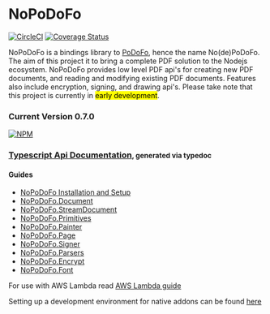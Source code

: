 # NoPoDoFo

[![CircleCI](https://circleci.com/gh/corymickelson/NoPoDoFo.svg?style=svg)](https://circleci.com/gh/corymickelson/NoPoDoFo)
[![Coverage Status](https://coveralls.io/repos/github/corymickelson/NoPoDoFo/badge.svg?branch=master)](https://coveralls.io/github/corymickelson/NoPoDoFo?branch=master)

NoPoDoFo is a bindings library to [PoDoFo](http://podofo.sourceforge.net/index.html), hence the name No(de)PoDoFo. The aim of this project it to bring a complete PDF solution
to the Nodejs ecosystem. NoPoDoFo provides low level PDF api's for creating new PDF documents, and reading and modifying 
existing PDF documents. Features also include encryption, signing, and drawing api's. Please take note that this project
is currently in <mark>early development</mark>. 

### __Current Version 0.7.0__
[![NPM](https://nodei.co/npm/nopodofo.png?downloads=true&downloadRank=true)](http://nodei.co/npm/nopodofo)

### [Typescript Api Documentation](https://corymickelson.github.io/NoPoDoFo/index)<small>, generated via typedoc</small>


#### **Guides**
 - [NoPoDoFo Installation and Setup](https://github.com/corymickelson/NoPoDoFo/blob/master/guides/getting_started.md)
 - [NoPoDoFo.Document](https://github.com/corymickelson/NoPoDoFo/blob/master/guides/document.md)
 - [NoPoDoFo.StreamDocument](https://github.com/corymickelson/NoPoDoFo/blob/master/guids/stream_document.md)
 - [NoPoDoFo.Primitives](https://github.com/corymickelson/NoPoDoFo/blob/master/guides/primitives.md)
 - [NoPoDoFo.Painter](https://github.com/corymickelson/NoPoDoFo/blob/master/guides/painter.md)
 - [NoPoDoFo.Page](https://github.com/corymickelson/NoPoDoFo/blob/master/guides/page.md)
 - [NoPoDoFo.Signer](https://github.com/corymickelson/NoPoDoFo/blob/master/guides/signer.md)
 - [NoPoDoFo.Parsers](https://github.com/corymickelson/NoPoDoFo/blob/master/guides/parsers.md)
 - [NoPoDoFo.Encrypt](https://github.com/corymickelson/NoPoDoFo/blob/master/guides/encrypt.md)
 - [NoPoDoFo.Font](https://github.com/corymickelson/NoPoDoFo/blob/master/guides/font.md)

For use with AWS Lambda read [AWS Lambda guide](https://github.com/corymickelson/NoPoDoFo/blob/master/guides/aws_lambda.md)

Setting up a development environment for native addons can be found [here](https://corymickelson.github.io)
